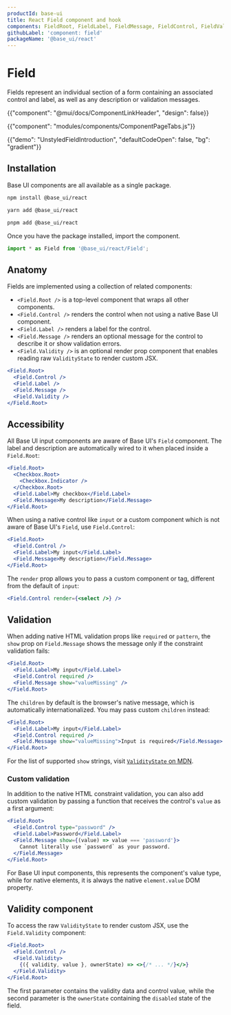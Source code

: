 ```yaml
---
productId: base-ui
title: React Field component and hook
components: FieldRoot, FieldLabel, FieldMessage, FieldControl, FieldValidity
githubLabel: 'component: field'
packageName: '@base_ui/react'
---
```


# Field

<p class="description">Fields represent an individual section of a form containing an associated control and label, as well as any description or validation messages.</p>

{{"component": "@mui/docs/ComponentLinkHeader", "design": false}}

{{"component": "modules/components/ComponentPageTabs.js"}}

{{"demo": "UnstyledFieldIntroduction", "defaultCodeOpen": false, "bg": "gradient"}}

## Installation

Base UI components are all available as a single package.

<codeblock storageKey="package-manager">

```bash npm
npm install @base_ui/react
```

```bash yarn
yarn add @base_ui/react
```

```bash pnpm
pnpm add @base_ui/react
```

</codeblock>

Once you have the package installed, import the component.

```ts
import * as Field from '@base_ui/react/Field';
```

## Anatomy

Fields are implemented using a collection of related components:

- `<Field.Root />` is a top-level component that wraps all other components.
- `<Field.Control />` renders the control when not using a native Base UI component.
- `<Field.Label />` renders a label for the control.
- `<Field.Message />` renders an optional message for the control to describe it or show validation errors.
- `<Field.Validity />` is an optional render prop component that enables reading raw `ValidityState` to render custom JSX.

```jsx
<Field.Root>
  <Field.Control />
  <Field.Label />
  <Field.Message />
  <Field.Validity />
</Field.Root>
```

## Accessibility

All Base UI input components are aware of Base UI's `Field` component. The label and description are automatically wired to it when placed inside a `Field.Root`:

```jsx
<Field.Root>
  <Checkbox.Root>
    <Checkbox.Indicator />
  </Checkbox.Root>
  <Field.Label>My checkbox</Field.Label>
  <Field.Message>My description</Field.Message>
</Field.Root>
```

When using a native control like `input` or a custom component which is not aware of Base UI's `Field`, use `Field.Control`:

```jsx
<Field.Root>
  <Field.Control />
  <Field.Label>My input</Field.Label>
  <Field.Message>My description</Field.Message>
</Field.Root>
```

The `render` prop allows you to pass a custom component or tag, different from the default of `input`:

```jsx
<Field.Control render={<select />} />
```

## Validation

When adding native HTML validation props like `required` or `pattern`, the `show` prop on `Field.Message` shows the message only if the constraint validation fails:

```jsx
<Field.Root>
  <Field.Label>My input</Field.Label>
  <Field.Control required />
  <Field.Message show="valueMissing" />
</Field.Root>
```

The `children` by default is the browser's native message, which is automatically internationalized. You may pass custom `children` instead:

```jsx
<Field.Root>
  <Field.Label>My input</Field.Label>
  <Field.Control required />
  <Field.Message show="valueMissing">Input is required</Field.Message>
</Field.Root>
```

For the list of supported `show` strings, visit [`ValidityState` on MDN](https://developer.mozilla.org/en-US/docs/Web/API/ValidityState#instance_properties).

### Custom validation

In addition to the native HTML constraint validation, you can also add custom validation by passing a function that receives the control's `value` as a first argument:

```jsx
<Field.Root>
  <Field.Control type="password" />
  <Field.Label>Password</Field.Label>
  <Field.Message show={(value) => value === 'password'}>
    Cannot literally use `password` as your password.
  </Field.Message>
</Field.Root>
```

For Base UI input components, this represents the component's value type, while for native elements, it is always the native `element.value` DOM property.

## Validity component

To access the raw `ValidityState` to render custom JSX, use the `Field.Validity` component:

```jsx
<Field.Root>
  <Field.Control />
  <Field.Validity>
    {({ validity, value }, ownerState) => <>{/* ... */}</>}
  </Field.Validity>
</Field.Root>
```

The first parameter contains the validity data and control value, while the second parameter is the `ownerState` containing the `disabled` state of the field.
